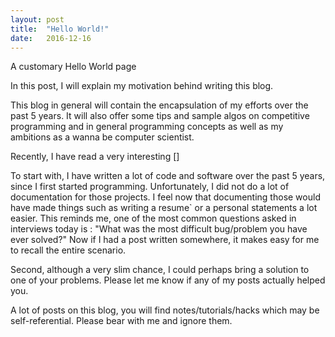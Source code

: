```yaml
---
layout: post
title:  "Hello World!"
date:   2016-12-16
---
```


<p class="intro"><span class="dropcap">A</span> customary Hello World page</p>

<p>In this post, I will explain my motivation behind writing this blog. </p>
This blog in general will contain the encapsulation of my efforts over the past 5 years. It will also offer some tips and sample algos on competitive programming and in general programming concepts as well as my ambitions as a wanna be computer scientist. 

Recently, I have read a very interesting []
<p>To start with, I have written a lot of code and software over the past 5 years, since I first started programming. Unfortunately, I did not do a lot of documentation for those projects. I feel now that documenting those would have made things such as writing a resume` or a personal statements a lot easier. This reminds me, one of the most common questions asked in interviews today is : "What was the most difficult bug/problem you have ever solved?" Now if I had a post written somewhere, it makes easy for me to recall the entire scenario.

Second, although a very slim chance, I could perhaps bring a solution to one of your problems. Please let me know if any of my posts actually helped you. </p>

A lot of posts on this blog, you will find notes/tutorials/hacks which may be self-referential. Please bear with me and ignore them.
